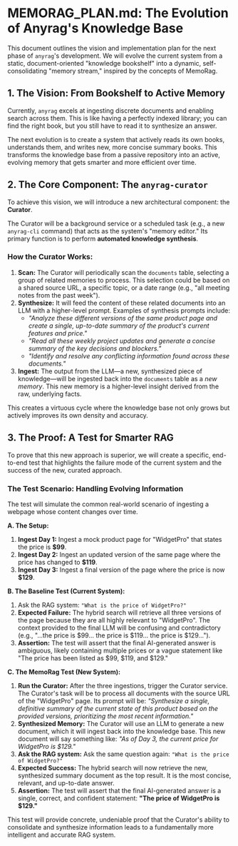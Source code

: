 # MEMORAG_PLAN.md: The Evolution of Anyrag's Knowledge Base

This document outlines the vision and implementation plan for the next phase of `anyrag`'s development. We will evolve the current system from a static, document-oriented "knowledge bookshelf" into a dynamic, self-consolidating "memory stream," inspired by the concepts of MemoRag.

## 1. The Vision: From Bookshelf to Active Memory

Currently, `anyrag` excels at ingesting discrete documents and enabling search across them. This is like having a perfectly indexed library; you can find the right book, but you still have to read it to synthesize an answer.

The next evolution is to create a system that actively reads its own books, understands them, and writes new, more concise summary books. This transforms the knowledge base from a passive repository into an active, evolving memory that gets smarter and more efficient over time.

## 2. The Core Component: The `anyrag-curator`

To achieve this vision, we will introduce a new architectural component: the **Curator**.

The Curator will be a background service or a scheduled task (e.g., a new `anyrag-cli` command) that acts as the system's "memory editor." Its primary function is to perform **automated knowledge synthesis**.

### How the Curator Works:

1.  **Scan:** The Curator will periodically scan the `documents` table, selecting a group of related memories to process. This selection could be based on a shared source URL, a specific topic, or a date range (e.g., "all meeting notes from the past week").
2.  **Synthesize:** It will feed the content of these related documents into an LLM with a higher-level prompt. Examples of synthesis prompts include:
    *   *"Analyze these different versions of the same product page and create a single, up-to-date summary of the product's current features and price."*
    *   *"Read all these weekly project updates and generate a concise summary of the key decisions and blockers."*
    *   *"Identify and resolve any conflicting information found across these documents."*
3.  **Ingest:** The output from the LLM—a new, synthesized piece of knowledge—will be ingested back into the `documents` table as a *new memory*. This new memory is a higher-level insight derived from the raw, underlying facts.

This creates a virtuous cycle where the knowledge base not only grows but actively improves its own density and accuracy.

## 3. The Proof: A Test for Smarter RAG

To prove that this new approach is superior, we will create a specific, end-to-end test that highlights the failure mode of the current system and the success of the new, curated approach.

### The Test Scenario: Handling Evolving Information

The test will simulate the common real-world scenario of ingesting a webpage whose content changes over time.

**A. The Setup:**

1.  **Ingest Day 1:** Ingest a mock product page for "WidgetPro" that states the price is **$99**.
2.  **Ingest Day 2:** Ingest an updated version of the same page where the price has changed to **$119**.
3.  **Ingest Day 3:** Ingest a final version of the page where the price is now **$129**.

**B. The Baseline Test (Current System):**

1.  Ask the RAG system: `"What is the price of WidgetPro?"`
2.  **Expected Failure:** The hybrid search will retrieve all three versions of the page because they are all highly relevant to "WidgetPro". The context provided to the final LLM will be confusing and contradictory (e.g., "...the price is $99... the price is $119... the price is $129...").
3.  **Assertion:** The test will assert that the final AI-generated answer is ambiguous, likely containing multiple prices or a vague statement like "The price has been listed as $99, $119, and $129."

**C. The MemoRag Test (New System):**

1.  **Run the Curator:** After the three ingestions, trigger the Curator service. The Curator's task will be to process all documents with the source URL of the "WidgetPro" page. Its prompt will be: *"Synthesize a single, definitive summary of the current state of this product based on the provided versions, prioritizing the most recent information."*
2.  **Synthesized Memory:** The Curator will use an LLM to generate a new document, which it will ingest back into the knowledge base. This new document will say something like: *"As of Day 3, the current price for WidgetPro is $129."*
3.  **Ask the RAG system:** Ask the same question again: `"What is the price of WidgetPro?"`
4.  **Expected Success:** The hybrid search will now retrieve the new, synthesized summary document as the top result. It is the most concise, relevant, and up-to-date answer.
5.  **Assertion:** The test will assert that the final AI-generated answer is a single, correct, and confident statement: **"The price of WidgetPro is $129."**

This test will provide concrete, undeniable proof that the Curator's ability to consolidate and synthesize information leads to a fundamentally more intelligent and accurate RAG system.